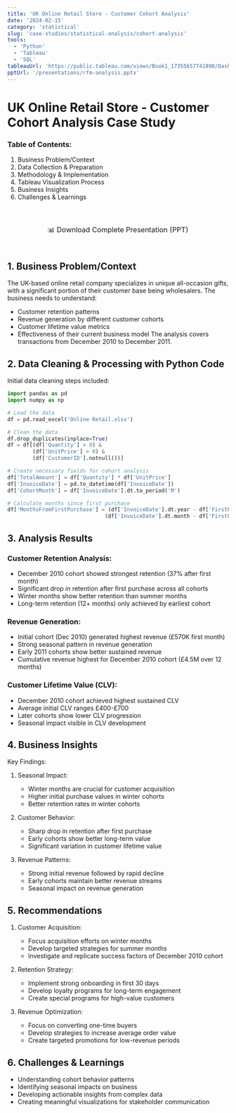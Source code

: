 ```yaml
---
title: 'UK Online Retail Store - Customer Cohort Analysis'
date: '2024-02-15'
category: 'statistical'
slug: 'case-studies/statistical-analysis/cohort-analysis'
tools:
  - 'Python'
  - 'Tableau'
  - 'SQL'
tableauUrl: 'https://public.tableau.com/views/Book1_17355657741890/Dashboard1?:showVizHome=no&:embed=true'
pptUrl: '/presentations/rfm-analysis.pptx'
---
```



# UK Online Retail Store - Customer Cohort Analysis Case Study

### Table of Contents:
1. Business Problem/Context
2. Data Collection & Preparation
3. Methodology & Implementation
4. Tableau Visualization Process
5. Business Insights
6. Challenges & Learnings


<div style="text-align: center; margin: 40px 0;">
  <a 
    href="/presentations/rfm-analysis.pptx" 
    style="
      display: inline-block;
      padding: 15px 30px;
      border: 2px solid var(--green);
      border-radius: 4px;
      color: var(--green);
      font-family: var(--font-mono);
      font-size: 16px;
      text-decoration: none;
      transition: all 0.25s cubic-bezier(0.645,0.045,0.355,1);
      background-color: transparent;
    "
    onmouseover="this.style.backgroundColor='var(--green-tint)'"
    onmouseout="this.style.backgroundColor='transparent'"
  >
    📊 Download Complete Presentation (PPT)
  </a>
</div>


## 1. Business Problem/Context
The UK-based online retail company specializes in unique all-occasion gifts, with a significant portion of their customer base being wholesalers. The business needs to understand:
- Customer retention patterns
- Revenue generation by different customer cohorts
- Customer lifetime value metrics
- Effectiveness of their current business model
The analysis covers transactions from December 2010 to December 2011.

## 2. Data Cleaning & Processing with Python Code
Initial data cleaning steps included:
```python
import pandas as pd
import numpy as np

# Load the data
df = pd.read_excel('Online Retail.xlsx')

# Clean the data
df.drop_duplicates(inplace=True)
df = df[(df['Quantity'] > 0) & 
        (df['UnitPrice'] > 0) & 
        (df['CustomerID'].notnull())]

# Create necessary fields for cohort analysis
df['TotalAmount'] = df['Quantity'] * df['UnitPrice']
df['InvoiceDate'] = pd.to_datetime(df['InvoiceDate'])
df['CohortMonth'] = df['InvoiceDate'].dt.to_period('M')

# Calculate months since first purchase
df['MonthsFromFirstPurchase'] = (df['InvoiceDate'].dt.year - df['FirstPurchaseDate'].dt.year) * 12 + \
                               (df['InvoiceDate'].dt.month - df['FirstPurchaseDate'].dt.month)
```

## 3. Analysis Results

### Customer Retention Analysis:
- December 2010 cohort showed strongest retention (37% after first month)
- Significant drop in retention after first purchase across all cohorts
- Winter months show better retention than summer months
- Long-term retention (12+ months) only achieved by earliest cohort

### Revenue Generation:
- Initial cohort (Dec 2010) generated highest revenue (£570K first month)
- Strong seasonal pattern in revenue generation
- Early 2011 cohorts show better sustained revenue
- Cumulative revenue highest for December 2010 cohort (£4.5M over 12 months)

### Customer Lifetime Value (CLV):
- December 2010 cohort achieved highest sustained CLV
- Average initial CLV ranges £400-£700
- Later cohorts show lower CLV progression
- Seasonal impact visible in CLV development

## 4. Business Insights

Key Findings:
1. Seasonal Impact:
   - Winter months are crucial for customer acquisition
   - Higher initial purchase values in winter cohorts
   - Better retention rates in winter cohorts

2. Customer Behavior:
   - Sharp drop in retention after first purchase
   - Early cohorts show better long-term value
   - Significant variation in customer lifetime value

3. Revenue Patterns:
   - Strong initial revenue followed by rapid decline
   - Early cohorts maintain better revenue streams
   - Seasonal impact on revenue generation

## 5. Recommendations

1. Customer Acquisition:
   - Focus acquisition efforts on winter months
   - Develop targeted strategies for summer months
   - Investigate and replicate success factors of December 2010 cohort

2. Retention Strategy:
   - Implement strong onboarding in first 30 days
   - Develop loyalty programs for long-term engagement
   - Create special programs for high-value customers

3. Revenue Optimization:
   - Focus on converting one-time buyers
   - Develop strategies to increase average order value
   - Create targeted promotions for low-revenue periods

## 6. Challenges & Learnings
- Understanding cohort behavior patterns
- Identifying seasonal impacts on business
- Developing actionable insights from complex data
- Creating meaningful visualizations for stakeholder communication
